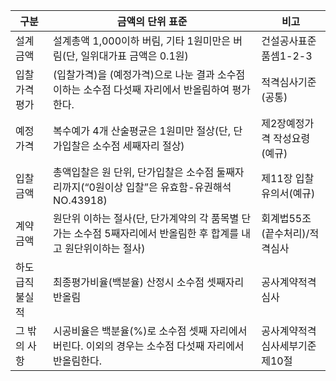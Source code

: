 
|구분|금액의 단위 표준|비고|
|------|---|---|
|설계금액|설계총액 1,000이하 버림, 기타 1원미만은 버림(단, 일위대가표 금액은 0.1원)| 건설공사표준품셈1-2-3
|입찰가격 평가|(입찰가격)을 (예정가격)으로 나눈 결과 소수점 이하는 소수점 다섯째 자리에서 반올림하여 평가한다.|적격심사기준(공통)|
|예정가격|복수예가 4개 산술평균은 1원미만 절상(단, 단가입찰은 소수점 세째자리 절상)|제2장예정가격 작성요령(예규)|
|입찰금액|총액입찰은 원 단위, 단가입찰은 소수점 둘째자리까지(“0원이상 입찰”은 유효함-유권해석NO.43918)|제11장 입찰유의서(예규)|
|계약금액|원단위 이하는 절사(단, 단가계약의 각 품목별 단가는 소수점 5째자리에서 반올림한 후 합계를 내고 원단위이하는 절사)|회계법55조(끝수처리)/적격심사|
|하도급직불실적|최종평가비율(백분율) 산정시 소수점 셋째자리 반올림|공사계약적격심사|
|그 밖의 사항|시공비율은 백분율(%)로 소수점 셋째 자리에서 버린다. 이외의 경우는 소수점 다섯째 자리에서 반올림한다.|공사계약적격심사세부기준 제10절|


 